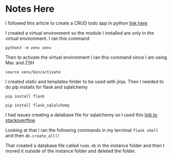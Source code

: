 # Notes Here

I followed this article to create a CRUD todo app in python [link here](https://dev.to/__junaidshah/creating-a-crud-app-using-flask-and-sqlalchemy-2m5k)

I created a virtual environment so the module I installed are only in the virtual environment. I ran this command

`python3 -m venv venv`

Then to activate the virtual environment I ran this command since I am using Mac and ZSH

`source venv/bin/activate `

I created static and templates folder to be used with jinja. Then I needed to do pip installs for flask and sqlalchemy

`pip install flask`

`pip install flask_sqlalchemy`

I had issues creating a database file for sqlalchemy so I used this [link to stackoverflow](https://stackoverflow.com/questions/34122949/working-outside-of-application-context-flask#:~:text=Two%20possible%20solution)

Looking at that I ran the following commands in my terminal
`flask shell`
and then
`db.create_all()`

That created a database file called `todo.db` in the instance folder and then I moved it outside of the instance folder and deleted the folder.

